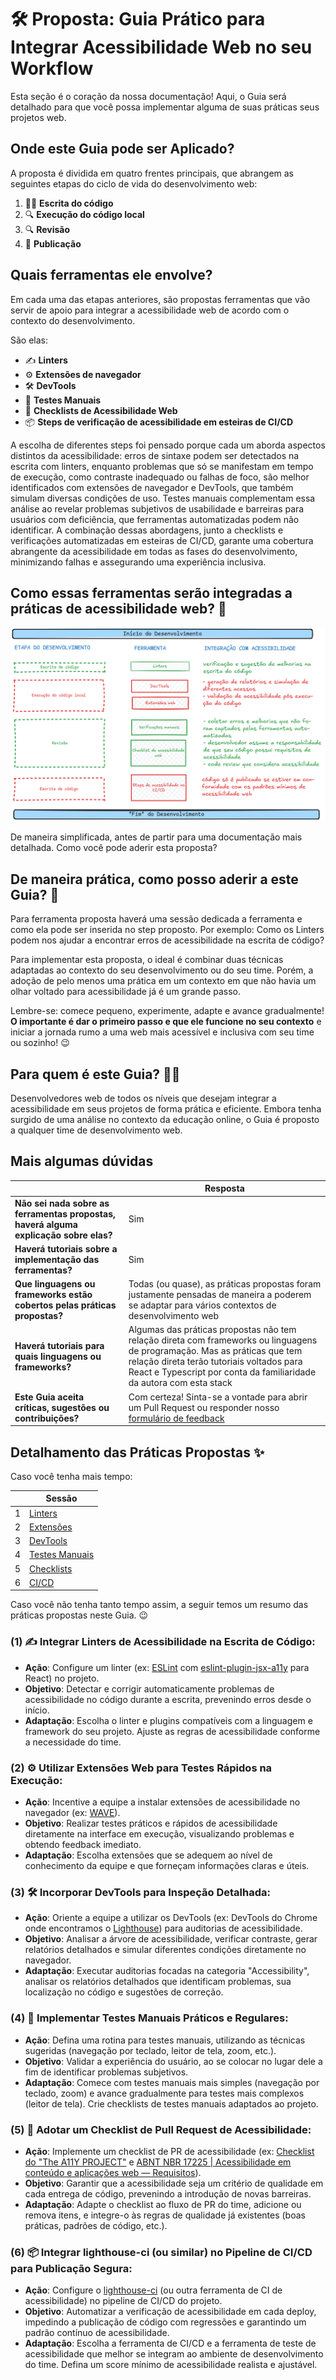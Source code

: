 # 🛠️ Proposta: Guia Prático para Integrar Acessibilidade Web no seu Workflow

Esta seção é o coração da nossa documentação! Aqui, o Guia será detalhado para que você possa implementar alguma de suas práticas seus projetos web. 

## Onde este Guia pode ser Aplicado?

A proposta é dividida em quatro frentes principais, que abrangem as seguintes etapas  do ciclo de vida do desenvolvimento web:

1. 🧑‍💻 **Escrita do código** 
2. 🔍 **Execução do código local**
3. 🔍 **Revisão**
4. 🚀 **Publicação**

## Quais ferramentas ele envolve?

Em cada uma das etapas anteriores, são propostas ferramentas que vão servir de apoio para integrar a acessibilidade web de acordo com o contexto do desenvolvimento. 

São elas:

- ✍️ **Linters**
- ⚙️ **Extensões de navegador**
- 🛠️ **DevTools**
- 🧑 **Testes Manuais**
- 🚀 **Checklists de Acessibilidade Web**
- 📦 **Steps de verificação de acessibilidade em esteiras de CI/CD**

A escolha de diferentes steps foi pensado porque cada um aborda aspectos distintos da acessibilidade: erros de sintaxe podem ser detectados na escrita com linters, enquanto problemas que só se manifestam em tempo de execução, como contraste inadequado ou falhas de foco, são melhor identificados com extensões de navegador e DevTools, que também simulam diversas condições de uso. Testes manuais complementam essa análise ao revelar problemas subjetivos de usabilidade e barreiras para usuários com deficiência, que ferramentas automatizadas podem não identificar. A combinação dessas abordagens, junto a checklists e verificações automatizadas em esteiras de CI/CD, garante uma cobertura abrangente da acessibilidade em todas as fases do desenvolvimento, minimizando falhas e assegurando uma experiência inclusiva.

## Como essas ferramentas serão integradas a práticas de acessibilidade web? 🤔

<!-- TODO melhorar esta imagem -->

![Fluxograma do guia](../assets/fluxograma.png)

De maneira simplificada, antes de partir para uma documentação mais detalhada. Como você pode aderir esta proposta?

## De maneira prática, como posso aderir a este Guia? 🔨

Para ferramenta proposta haverá uma sessão dedicada a ferramenta e como ela pode ser inserida no step proposto. Por exemplo: Como os Linters podem nos ajudar a encontrar erros de acessibilidade na escrita de código?

Para implementar esta proposta, o ideal é combinar duas técnicas adaptadas ao contexto do seu desenvolvimento ou do seu time. Porém, a adoção de pelo menos uma prática em um contexto em que não havia um olhar voltado para acessibilidade já é um grande passo.

Lembre-se: comece pequeno, experimente, adapte e avance gradualmente! **O importante é dar o primeiro passo e que ele funcione no seu contexto** e iniciar a jornada rumo a uma web mais acessível e inclusiva com seu time ou sozinho! 😉

## Para quem é este Guia? 🙅‍♀️

Desenvolvedores web de todos os níveis que desejam integrar a acessibilidade em seus projetos de forma prática e eficiente. Embora tenha surgido de uma análise no contexto da educação online, o Guia é proposto a  qualquer time de desenvolvimento web.

## Mais algumas dúvidas

|  | Resposta | 
|---|---|
| **Não sei nada sobre as ferramentas propostas, haverá alguma explicação sobre elas?** | Sim | 
| **Haverá tutoriais sobre a implementação das ferramentas?** | Sim | 
| **Que linguagens ou frameworks estão cobertos pelas práticas propostas?** | Todas (ou quase), as práticas propostas foram justamente pensadas de maneira a poderem se adaptar para vários contextos de desenvolvimento web | 
**Haverá tutoriais para quais linguagens ou frameworks?** | Algumas das práticas propostas não tem relação direta com frameworks ou linguagens de programação. Mas as práticas que tem relação direta terão tutoriais voltados para React e Typescript por conta da familiaridade da autora com esta stack |
**Este Guia aceita críticas, sugestões ou contribuições?** | Com certeza! Sinta-se a vontade para abrir um Pull Request ou responder nosso [formulário de feedback](../assets/) 


## Detalhamento das Práticas Propostas ✨ 

Caso você tenha mais tempo:

|  | Sessão | 
|---|---|
|1 | [Linters](./3.1.Linters.md) |
|2 | [Extensões](./3.2.Extensoes.md) |
|3 | [DevTools](./3.3.DevTools.md) |
|4 | [Testes Manuais](./3.4.Testes_manuais.md) |
|5 | [Checklists](./3.5.Checklists.md) |
|6 | [CI/CD](./3.6.CI_CD.md) |


Caso você não tenha tanto tempo assim, a seguir temos um resumo das práticas propostas neste Guia. 😉

### (1) ✍️ Integrar Linters de Acessibilidade na Escrita de Código:

*   **Ação**: Configure um linter (ex: [ESLint](https://eslint.org/) com [eslint-plugin-jsx-a11y](https://www.npmjs.com/package/eslint-plugin-jsx-a11y) para React) no projeto.
*   **Objetivo**: Detectar e corrigir automaticamente problemas de acessibilidade no código durante a escrita, prevenindo erros desde o início.
*   **Adaptação**: Escolha o linter e plugins compatíveis com a linguagem e framework do seu projeto. Ajuste as regras de acessibilidade conforme a necessidade do time.

### (2) ⚙️ Utilizar Extensões Web para Testes Rápidos na Execução:

*   **Ação**: Incentive a equipe a instalar extensões de acessibilidade no navegador (ex: [WAVE](https://wave.webaim.org/extension/)).
*   **Objetivo**: Realizar testes práticos e rápidos de acessibilidade diretamente na interface em execução, visualizando problemas e obtendo feedback imediato.
*   **Adaptação**: Escolha extensões que se adequem ao nível de conhecimento da equipe e que forneçam informações claras e úteis.

### (3) 🛠️ Incorporar DevTools para Inspeção Detalhada:

*   **Ação**: Oriente a equipe a utilizar os DevTools (ex: DevTools do Chrome onde encontramos o [Lighthouse](https://developer.chrome.com/docs/lighthouse/overview?hl=pt-br)) para auditorias de acessibilidade.
*   **Objetivo**: Analisar a árvore de acessibilidade, verificar contraste, gerar relatórios detalhados e simular diferentes condições diretamente no navegador.
*   **Adaptação**: Executar auditorias focadas na categoria "Accessibility", analisar os relatórios detalhados que identificam problemas, sua localização no código e sugestões de correção.

### (4) 🧑‍ Implementar Testes Manuais Práticos e Regulares:

*   **Ação**: Defina uma rotina para testes manuais, utilizando as técnicas sugeridas (navegação por teclado, leitor de tela, zoom, etc.).
*   **Objetivo**: Validar a experiência do usuário, ao se colocar no lugar dele a fim de identificar problemas subjetivos.
*   **Adaptação**: Comece com testes manuais mais simples (navegação por teclado, zoom) e avance gradualmente para testes mais complexos (leitor de tela). Crie checklists de testes manuais adaptados ao projeto.

### (5) 🚀 Adotar um Checklist de Pull Request de Acessibilidade:

*   **Ação**: Implemente um checklist de PR de acessibilidade (ex: [Checklist do "The A11Y PROJECT"](https://www.a11yproject.com/checklist/) e [ABNT NBR 17225 | Acessibilidade em conteúdo e aplicações web — Requisitos](https://www.abntcolecao.com.br/mpf/norma.aspx?ID=567818#)).
*   **Objetivo**: Garantir que a acessibilidade seja um critério de qualidade em cada entrega de código, prevenindo a introdução de novas barreiras.
*   **Adaptação**: Adapte o checklist ao fluxo de PR do time, adicione ou remova itens, e integre-o às regras de qualidade já existentes (boas práticas, padrões de código, etc.).

### (6) 📦 Integrar lighthouse-ci (ou similar) no Pipeline de CI/CD para Publicação Segura:

*   **Ação**: Configure o [lighthouse-ci](https://github.com/GoogleChrome/lighthouse-ci) (ou outra ferramenta de CI de acessibilidade) no pipeline de CI/CD do projeto.
*   **Objetivo**: Automatizar a verificação de acessibilidade em cada deploy, impedindo a publicação de código com regressões e garantindo um padrão contínuo de acessibilidade.
*   **Adaptação**: Escolha a ferramenta de CI/CD e a ferramenta de teste de acessibilidade que melhor se integram ao ambiente de desenvolvimento do time. Defina um score mínimo de acessibilidade realista e ajustável.





